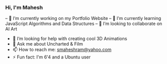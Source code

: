 ### Hi, I'm Mahesh

&#8211; 🔭 I’m currently working on my Portfolio Website
&#x2013; 🌱 I’m currently learning JavaScript Algorithms and Data Structures
&ndash; 👯 I’m looking to collaborate on AI Art
- 🤔 I’m looking for help with creating cool 3D Animations
- 💬 Ask me about Uncharted & Film
- 📫 How to reach me: smaheshram@yahoo.com
- ⚡ Fun fact: I'm 6'4 and a Ubuntu user
